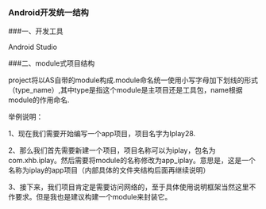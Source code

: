 ### Android开发统一结构
	
###一、开发工具
	
Android Studio
	
###二、module式项目结构
	
project将以AS自带的module构成.module命名统一使用小写字母加下划线的形式（type_name）,其中type是指这个module是主项目还是工具包，name根据module的作用命名.

举例说明：

1、现在我们需要开始编写一个app项目，项目名字为Iplay28.

2、那么我们首先需要新建一个项目，项目名称可以为iplay，包名为com.xhb.iplay。然后需要将module的名称修改为app_iplay。意思是，这是一个名称为iplay的app项目（内部具体的文件夹结构后面再继续说明）

3、接下来，我们项目肯定是需要访问网络的，至于具体使用说明框架当然这里不作要求。但是我也是建议构建一个module来封装它。